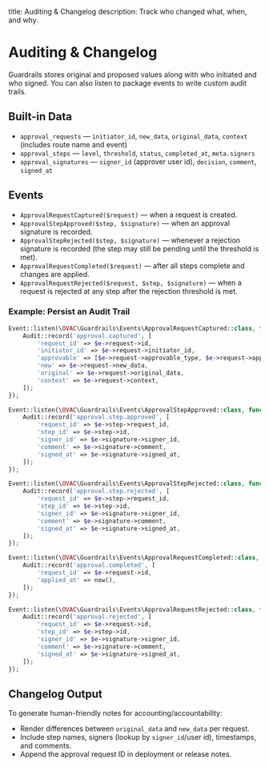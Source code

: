 title: Auditing & Changelog
description: Track who changed what, when, and why.

# Auditing & Changelog

Guardrails stores original and proposed values along with who initiated and who signed. You can also listen to package events to write custom audit trails.

## Built-in Data

- `approval_requests` — `initiator_id`, `new_data`, `original_data`, `context` (includes route name and event)
- `approval_steps` — `level`, `threshold`, `status`, `completed_at`, `meta.signers`
- `approval_signatures` — `signer_id` (approver user id), `decision`, `comment`, `signed_at`

## Events

- `ApprovalRequestCaptured($request)` — when a request is created.
- `ApprovalStepApproved($step, $signature)` — when an approval signature is recorded.
- `ApprovalStepRejected($step, $signature)` — whenever a rejection signature is recorded (the step may still be pending until the threshold is met).
- `ApprovalRequestCompleted($request)` — after all steps complete and changes are applied.
- `ApprovalRequestRejected($request, $step, $signature)` — when a request is rejected at any step after the rejection threshold is met.

### Example: Persist an Audit Trail

```php
Event::listen(\OVAC\Guardrails\Events\ApprovalRequestCaptured::class, function ($e) {
    Audit::record('approval.captured', [
        'request_id' => $e->request->id,
        'initiator_id' => $e->request->initiator_id,
        'approvable' => [$e->request->approvable_type, $e->request->approvable_id],
        'new' => $e->request->new_data,
        'original' => $e->request->original_data,
        'context' => $e->request->context,
    ]);
});

Event::listen(\OVAC\Guardrails\Events\ApprovalStepApproved::class, function ($e) {
    Audit::record('approval.step.approved', [
        'request_id' => $e->step->request_id,
        'step_id' => $e->step->id,
        'signer_id' => $e->signature->signer_id,
        'comment' => $e->signature->comment,
        'signed_at' => $e->signature->signed_at,
    ]);
});

Event::listen(\OVAC\Guardrails\Events\ApprovalStepRejected::class, function ($e) {
    Audit::record('approval.step.rejected', [
        'request_id' => $e->step->request_id,
        'step_id' => $e->step->id,
        'signer_id' => $e->signature->signer_id,
        'comment' => $e->signature->comment,
        'signed_at' => $e->signature->signed_at,
    ]);
});

Event::listen(\OVAC\Guardrails\Events\ApprovalRequestCompleted::class, function ($e) {
    Audit::record('approval.completed', [
        'request_id' => $e->request->id,
        'applied_at' => now(),
    ]);
});

Event::listen(\OVAC\Guardrails\Events\ApprovalRequestRejected::class, function ($e) {
    Audit::record('approval.rejected', [
        'request_id' => $e->request->id,
        'step_id' => $e->step->id,
        'signer_id' => $e->signature->signer_id,
        'comment' => $e->signature->comment,
        'signed_at' => $e->signature->signed_at,
    ]);
});
```

## Changelog Output

To generate human-friendly notes for accounting/accountability:

- Render differences between `original_data` and `new_data` per request.
- Include step names, signers (lookup by `signer_id`/user id), timestamps, and comments.
- Append the approval request ID in deployment or release notes.
